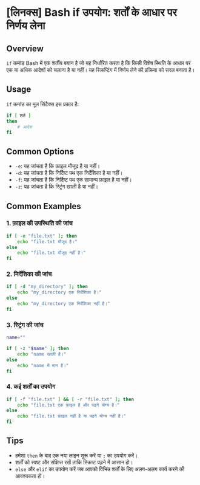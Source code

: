 # [लिनक्स] Bash if उपयोग: शर्तों के आधार पर निर्णय लेना

## Overview
`if` कमांड Bash में एक शर्तीय बयान है जो यह निर्धारित करता है कि किसी विशेष स्थिति के आधार पर एक या अधिक आदेशों को चलाना है या नहीं। यह स्क्रिप्टिंग में निर्णय लेने की प्रक्रिया को सरल बनाता है।

## Usage
`if` कमांड का मूल सिंटैक्स इस प्रकार है:

```bash
if [ शर्त ]
then
    # आदेश
fi
```

## Common Options
- `-e`: यह जांचता है कि फ़ाइल मौजूद है या नहीं।
- `-d`: यह जांचता है कि निर्दिष्ट पथ एक निर्देशिका है या नहीं।
- `-f`: यह जांचता है कि निर्दिष्ट पथ एक सामान्य फ़ाइल है या नहीं।
- `-z`: यह जांचता है कि स्ट्रिंग खाली है या नहीं।

## Common Examples

### 1. फ़ाइल की उपस्थिति की जांच
```bash
if [ -e "file.txt" ]; then
    echo "file.txt मौजूद है।"
else
    echo "file.txt मौजूद नहीं है।"
fi
```

### 2. निर्देशिका की जांच
```bash
if [ -d "my_directory" ]; then
    echo "my_directory एक निर्देशिका है।"
else
    echo "my_directory एक निर्देशिका नहीं है।"
fi
```

### 3. स्ट्रिंग की जांच
```bash
name=""

if [ -z "$name" ]; then
    echo "name खाली है।"
else
    echo "name में मान है।"
fi
```

### 4. कई शर्तों का उपयोग
```bash
if [ -f "file.txt" ] && [ -r "file.txt" ]; then
    echo "file.txt एक फ़ाइल है और पढ़ने योग्य है।"
else
    echo "file.txt फ़ाइल नहीं है या पढ़ने योग्य नहीं है।"
fi
```

## Tips
- हमेशा `then` के बाद एक नया लाइन शुरू करें या `;` का उपयोग करें।
- शर्तों को स्पष्ट और संक्षिप्त रखें ताकि स्क्रिप्ट पढ़ने में आसान हो।
- `else` और `elif` का उपयोग करें जब आपको विभिन्न शर्तों के लिए अलग-अलग कार्य करने की आवश्यकता हो।